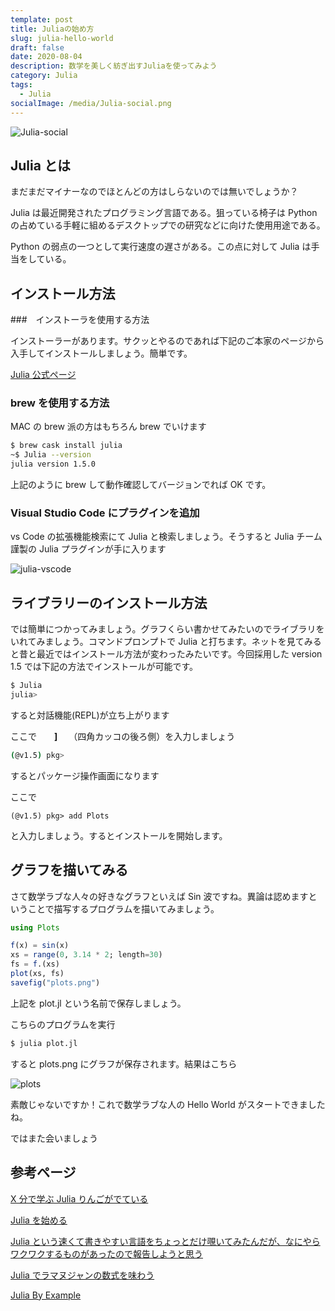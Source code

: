 ```yaml
---
template: post
title: Juliaの始め方
slug: julia-hello-world
draft: false
date: 2020-08-04
description: 数学を美しく紡ぎ出すJuliaを使ってみよう
category: Julia
tags:
  - Julia
socialImage: /media/Julia-social.png
---
```


![Julia-social](/media/Julia-social.png)



## Julia とは

まだまだマイナーなのでほとんどの方はしらないのでは無いでしょうか？

Julia は最近開発されたプログラミング言語である。狙っている椅子は Python の占めている手軽に組めるデスクトップでの研究などに向けた使用用途である。

Python の弱点の一つとして実行速度の遅さがある。この点に対して Julia は手当をしている。



## インストール方法

###　インストーラを使用する方法

インストーラーがあります。サクッとやるのであれば下記のご本家のページから入手してインストールしましょう。簡単です。

[Julia 公式ページ](https://julialang.org/)

### brew を使用する方法

MAC の brew 派の方はもちろん brew でいけます

```bash
$ brew cask install julia
~$ Julia --version
julia version 1.5.0
```

上記のように brew して動作確認してバージョンでれば OK です。

### Visual Studio Code にプラグインを追加

vs Code の拡張機能検索にて Julia と検索しましょう。そうすると Julia チーム謹製の Julia プラグインが手に入ります

![julia-vscode](/media/julia-vscode.png)



## ライブラリーのインストール方法

では簡単につかってみましょう。グラフくらい書かせてみたいのでライブラリをいれてみましょう。コマンドプロンプトで Julia と打ちます。ネットを見てみると昔と最近ではインストール方法が変わったみたいです。今回採用した version 1.5 では下記の方法でインストールが可能です。

```bash
$ Julia
julia>
```

すると対話機能(REPL)が立ち上がります

ここで　　**]**　 （四角カッコの後ろ側）を入力しましょう

```bash
(@v1.5) pkg>
```

するとパッケージ操作画面になります

ここで

```
(@v1.5) pkg> add Plots
```

と入力しましょう。するとインストールを開始します。



## グラフを描いてみる

さて数学ラブな人々の好きなグラフといえば Sin 波ですね。異論は認めますということで描写するプログラムを描いてみましょう。

```julia
using Plots

f(x) = sin(x)
xs = range(0, 3.14 * 2; length=30)
fs = f.(xs)
plot(xs, fs)
savefig("plots.png")
```

上記を plot.jl という名前で保存しましょう。

こちらのプログラムを実行

```bash
$ julia plot.jl
```

すると plots.png にグラフが保存されます。結果はこちら

![plots](/media/plots.png)

素敵じゃないですか！これで数学ラブな人の Hello World がスタートできましたね。



ではまた会いましょう



## 参考ページ

[X 分で学ぶ Julia りんごがでている](http://bicycle1885.hatenablog.com/entry/2014/12/01/050522)

[Julia を始める](https://hshindo.github.io/julia-doc-ja-v0.6/manual/getting-started.html)

[Julia という速くて書きやすい言語をちょっとだけ覗いてみたんだが、なにやらワクワクするものがあったので報告しようと思う](https://qiita.com/sadayuki-matsuno/items/fc5e9ec3894a4b7bfbfb)

[Julia でラマヌジャンの数式を味わう](https://www.flywheel.jp/blog/ramanujan-formulas-in-julia/)

[Julia By Example](https://juliabyexample.helpmanual.io/)
